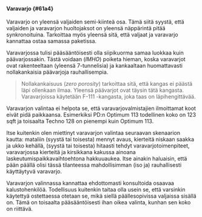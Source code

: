 #### Varavarjo {#61a4}

Varavarjo on yleensä valjaiden semi-kiinteä osa. Tämä siitä syystä, että valjaiden ja varavarjon huoltojaksot on yleensä näppärintä pitää synkronoituina. Tarkoittaa myös yleensä sitä, että valjaat ja varavarjo kannattaa ostaa samassa paketissa.

Varavarjossa tulisi pääsääntöisesti olla siipikuorma samaa luokkaa kuin päävarjossakin. Tästä voidaan \(_IMHO_\) poiketa hieman, koska varavarjot ovat rakenteeltaan \(yleensä 7-tunnelisia\) ja kankaaltaan huomattavasti nollakankaisia päävarjoja rauhallisempia.

> Nollakankaisuus \(_zero porosity_\) tarkoittaa sitä, että kangas ei päästä läpi ollenkaan ilmaa. Yleensä päävarjot ovat täysin tätä kangasta. Varavarjoissa käytetään F-111 -kangasta, joka taas on läpihengittävää.

Varavarjon valintaa ei helpota se, että varavarjovalmistajien ilmoittamat koot eivät pidä paikkaansa. Esimerkiksi PD:n Optimum 113 todellinen koko on 123 sqft ja toisaalta Techno 128 on pienempi kuin Optimum 113.

Itse kuitenkin olen miettinyt varavarjon valintaa seuraavan skenaarion kautta: mataliin \(syystä tai toisesta\) mennyt avaus, kierteitä niskaan saakka ja ukko kehällä, \(syystä tai toisesta\) hitaasti tehdyt varavarjotoimenpiteet, varavarjossa kierteitä ja kirsikkana kakussa ainoana laskeutumispaikkavaihtoehtona hakkuuaukea. Itse ainakin haluaisin, että pään päällä olisi tässä tilanteessa mahdollisimman \(iso ja\) rauhallisesti käyttäytyvä varavarjo.

Varavarjon valinnassa kannattaa ehdottomasti konsultoida osaavaa kalustohenkilöä. Todellisuus kuitenkin taitaa olla usein se, että varsinkin käytettyä ostettaessa otetaan se, mikä siellä päällesopivissa valjaissa sisällä on. Tämä on toisaalta pääsääntöisesti ihan oikea valinta, kunhan sen koko on riittävä.


